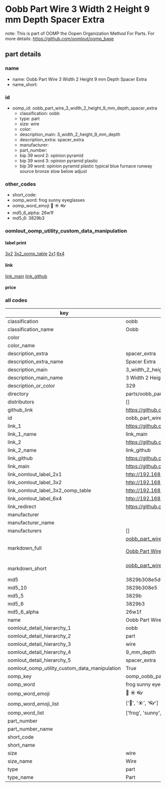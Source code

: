 # Oobb Part Wire 3 Width 2 Height 9 mm Depth Spacer Extra  

note: This is part of OOMP the Oopen Organization Method For Parts. For more details: https://github.com/oomlout/oomp_base

##  part details
  







### name
* name: Oobb Part Wire 3 Width 2 Height 9 mm Depth Spacer Extra
* name_short: 
### id
* oomp_id: oobb_part_wire_3_width_2_height_9_mm_depth_spacer_extra
  * classification: oobb
  * type: part
  * size: wire
  * color: 
  * description_main: 3_width_2_height_9_mm_depth
  * description_extra: spacer_extra
  * manufacturer: 
  * part_number: 
  * bip 39 word 2: opinion pyramid
  * bip 39 word 3: opinion pyramid plastic
  * bip 39 word: opinion pyramid plastic typical blue furnace runway source bronze slow below adjust

### other_codes
* short_code: 
* oomp_word: frog sunny eyeglasses
* oomp_word_emoji :frog: :sunny: :eyeglasses:
* md5_6_alpha: 26w1f
* md5_6: 3829b3






### oomlout_oomp_utility_custom_data_manipulation
#### label print
[3x2](http://192.168.1.245:1112/?label=oomp%2026w1f)
[3x2_oomp_table](http://192.168.1.108:1112/?label=oomp%2026w1f)
[2x1](http://192.168.1.242:1112/?label=oomp%2026w1f)
[6x4](http://192.168.1.55:1112/?label=oomp%2026w1f)    

#### link

[link_main](https://github.com/oomlout/oomlout_oomp_version_1_messy/tree/main/parts/oobb_part_wire_3_width_2_height_9_mm_depth_spacer_extra) [link_github](https://github.com/oomlout/oomlout_oomp_version_1_messy/tree/main/parts/oobb_part_wire_3_width_2_height_9_mm_depth_spacer_extra)                             

#### price







### all codes 
| key | value |  
| --- | --- |  
| classification | oobb |  
| classification_name | Oobb |  
| color |  |  
| color_name |  |  
| description_extra | spacer_extra |  
| description_extra_name | Spacer Extra |  
| description_main | 3_width_2_height_9_mm_depth |  
| description_main_name | 3 Width 2 Height 9 mm Depth |  
| description_or_color | 329 |  
| directory | parts/oobb_part_wire_3_width_2_height_9_mm_depth_spacer_extra |  
| distributors | [] |  
| github_link | https://github.com/oomlout/oomlout_oomp_part_src/tree/main/parts/oobb_part_wire_3_width_2_height_9_mm_depth_spacer_extra |  
| id | oobb_part_wire_3_width_2_height_9_mm_depth_spacer_extra |  
| link_1 | https://github.com/oomlout/oomlout_oomp_version_1_messy/tree/main/parts/oobb_part_wire_3_width_2_height_9_mm_depth_spacer_extra |  
| link_1_name | link_main |  
| link_2 | https://github.com/oomlout/oomlout_oomp_version_1_messy/tree/main/parts/oobb_part_wire_3_width_2_height_9_mm_depth_spacer_extra |  
| link_2_name | link_github |  
| link_github | https://github.com/oomlout/oomlout_oomp_version_1_messy/tree/main/parts/oobb_part_wire_3_width_2_height_9_mm_depth_spacer_extra |  
| link_main | https://github.com/oomlout/oomlout_oomp_version_1_messy/tree/main/parts/oobb_part_wire_3_width_2_height_9_mm_depth_spacer_extra |  
| link_oomlout_label_2x1 | http://192.168.1.242:1112/?label=oomp%2026w1f |  
| link_oomlout_label_3x2 | http://192.168.1.245:1112/?label=oomp%2026w1f |  
| link_oomlout_label_3x2_oomp_table | http://192.168.1.108:1112/?label=oomp%2026w1f |  
| link_oomlout_label_6x4 | http://192.168.1.55:1112/?label=oomp%2026w1f |  
| link_redirect | https://github.com/oomlout/oomlout_oomp_version_1_messy/tree/main/parts/oobb_part_wire_3_width_2_height_9_mm_depth_spacer_extra |  
| manufacturer |  |  
| manufacturer_name |  |  
| manufacturers | [] |  
| markdown_full | [oobb_part_wire_3_width_2_height_9_mm_depth_spacer_extra](none)<br>[](none)<br>[Oobb Part Wire 3 Width 2 Height 9 Mm Depth Spacer Extra](none)<br><br> |  
| markdown_short | [oobb_part_wire_3_width_2_height_9_mm_depth_spacer_extra](none)<br><br> |  
| md5 | 3829b308e5d017ad790c2ebf4c2bc4db |  
| md5_10 | 3829b308e5 |  
| md5_5 | 3829b |  
| md5_6 | 3829b3 |  
| md5_6_alpha | 26w1f |  
| name | Oobb Part Wire 3 Width 2 Height 9 mm Depth Spacer Extra |  
| oomlout_detail_hierarchy_1 | oobb |  
| oomlout_detail_hierarchy_2 | part |  
| oomlout_detail_hierarchy_3 | wire |  
| oomlout_detail_hierarchy_4 | 9_mm_depth |  
| oomlout_detail_hierarchy_5 | spacer_extra |  
| oomlout_oomp_utility_custom_data_manipulation | True |  
| oomp_key | oomp_oobb_part_wire_3_width_2_height_9_mm_depth_spacer_extra |  
| oomp_word | frog sunny eyeglasses |  
| oomp_word_emoji | :frog: :sunny: :eyeglasses: |  
| oomp_word_emoji_list | [':frog:', ':sunny:', ':eyeglasses:'] |  
| oomp_word_list | ['frog', 'sunny', 'eyeglasses'] |  
| part_number |  |  
| part_number_name |  |  
| short_code |  |  
| short_name |  |  
| size | wire |  
| size_name | Wire |  
| type | part |  
| type_name | Part |  
